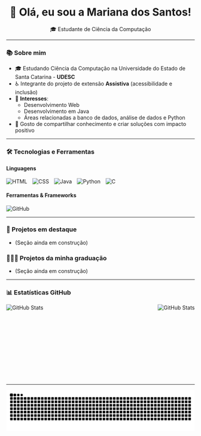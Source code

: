 <h1 align="center"> 👋 Olá, eu sou a Mariana dos Santos! </h1>

<p align="center"> 🎓 Estudante de Ciência da Computação </p>

---
### 📚 Sobre mim

- 🎓 Estudando Ciência da Computação na Universidade do Estado de Santa Catarina - **UDESC**
- ♿ Integrante do projeto de extensão **Assistiva** (acessibilidade e inclusão)
- 🧠 **Interesses**:
  - Desenvolvimento Web
  - Desenvolvimento em Java
  - Áreas relacionadas a banco de dados, análise de dados e Python
- 💬 Gosto de compartilhar conhecimento e criar soluções com impacto positivo

---
### 🛠️ Tecnologias e Ferramentas

#### Linguagens
<div>
  <img src="https://cdn.jsdelivr.net/gh/devicons/devicon/icons/html5/html5-original.svg" title="HTML" alt="HTML" width="40" style="margin-right: 10px;" />
  <img src="https://cdn.jsdelivr.net/gh/devicons/devicon/icons/css3/css3-original.svg" title="CSS" alt="CSS" width="40" style="margin-right: 10px;" />
  <img src="https://cdn.jsdelivr.net/gh/devicons/devicon/icons/java/java-original.svg" title="Java" alt="Java" width="40" style="margin-right: 10px;" />
  <img src="https://cdn.jsdelivr.net/gh/devicons/devicon/icons/python/python-original.svg" title="Python" alt="Python" width="40" style="margin-right: 10px;" />
  <img src="https://cdn.jsdelivr.net/gh/devicons/devicon/icons/c/c-original.svg" title="C" alt="C" width="40" style="margin-right: 10px;" />
</div>

#### Ferramentas & Frameworks
<div>
  <img src="https://cdn.jsdelivr.net/gh/devicons/devicon/icons/github/github-original.svg" title="GitHub" alt="GitHub" width="40" style="margin-right: 10px;" />
</div>

---
### 📌 Projetos em destaque

- (Seção ainda em construção)

### 👨🏻‍🎓 Projetos da minha graduação

- (Seção ainda em construção)

---
### 📊 Estatísticas GitHub


<div style="display: flex; justify-content: space-between; align-items: center; gap: 100px;">
  <img 
    alt="GitHub Stats"
    height="200"
    src="https://github-readme-stats.vercel.app/api?username=MarianaDosSantoss&show_icons=true&theme=tokyonight&include_all_commits=true&locale=pt-br"
  />
  <img
    alt="GitHub Stats"
    height="200"
    src="https://github-readme-stats.vercel.app/api/top-langs/?username=MarianaDosSantoss&theme=tokyonight&layout=compact&custom_title=Tecnologias&langs_count=5"
  />
</div>

---
<picture>
  <source media="(prefers-color-scheme: dark)" srcset="https://raw.githubusercontent.com/MarianaDosSantoss/MarianaDosSantoss/output/github-contribution-grid-snake-dark.svg">
  <source media="(prefers-color-scheme: light)" srcset="https://raw.githubusercontent.com/MarianaDosSantoss/MarianaDosSantoss/output/github-contribution-grid-snake.svg">
  <img alt="github contribution grid snake animation" src="https://raw.githubusercontent.com/MarianaDosSantoss/MarianaDosSantoss/output/github-contribution-grid-snake.svg">
</picture>
